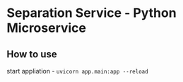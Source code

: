 # Separation Service - Python Microservice

## How to use

start appliation - `uvicorn app.main:app --reload`
